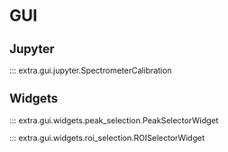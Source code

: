 # GUI

## Jupyter

::: extra.gui.jupyter.SpectrometerCalibration

## Widgets

::: extra.gui.widgets.peak_selection.PeakSelectorWidget

::: extra.gui.widgets.roi_selection.ROISelectorWidget

